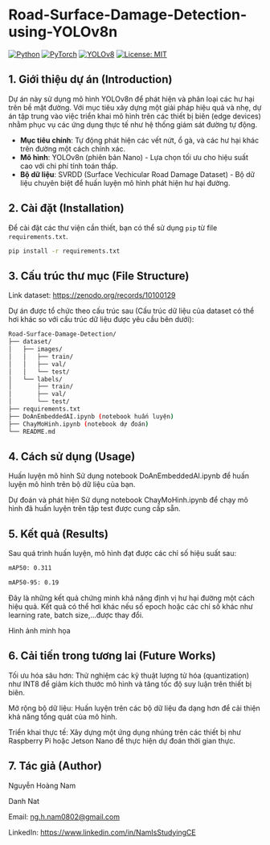 # Road-Surface-Damage-Detection-using-YOLOv8n
[![Python](https://img.shields.io/badge/Python-3.9+-blue.svg)]()
[![PyTorch](https://img.shields.io/badge/PyTorch-2.0+-red.svg)]()
[![YOLOv8](https://img.shields.io/badge/YOLOv8-green.svg)]()
[![License: MIT](https://img.shields.io/badge/License-MIT-yellow.svg)](https://opensource.org/licenses/MIT)

## 1. Giới thiệu dự án (Introduction)

Dự án này sử dụng mô hình YOLOv8n để phát hiện và phân loại các hư hại trên bề mặt đường. Với mục tiêu xây dựng một giải pháp hiệu quả và nhẹ, dự án tập trung vào việc triển khai mô hình trên các thiết bị biên (edge devices) nhằm phục vụ các ứng dụng thực tế như hệ thống giám sát đường tự động.

- **Mục tiêu chính**: Tự động phát hiện các vết nứt, ổ gà, và các hư hại khác trên đường một cách chính xác.
- **Mô hình**: YOLOv8n (phiên bản Nano) - Lựa chọn tối ưu cho hiệu suất cao với chi phí tính toán thấp.
- **Bộ dữ liệu**: SVRDD (Surface Vechicular Road Damage Dataset) - Bộ dữ liệu chuyên biệt để huấn luyện mô hình phát hiện hư hại đường.

## 2. Cài đặt (Installation)

Để cài đặt các thư viện cần thiết, bạn có thể sử dụng `pip` từ file `requirements.txt`.

```bash
pip install -r requirements.txt
```

## 3. Cấu trúc thư mục (File Structure)

Link dataset: https://zenodo.org/records/10100129

Dự án được tổ chức theo cấu trúc sau (Cấu trúc dữ liệu của dataset có thể hơi khác so với cấu trúc dữ liệu được yêu cầu bên dưới):

```bash
Road-Surface-Damage-Detection/
├── dataset/
│   ├── images/
│   │   ├── train/
│   │   ├── val/
│   │   └── test/
│   └── labels/
│       ├── train/
│       ├── val/
│       └── test/
├── requirements.txt
├── DoAnEmbeddedAI.ipynb (notebook huấn luyện)
├── ChayMoHinh.ipynb (notebook dự đoán)
└── README.md
```

## 4. Cách sử dụng (Usage)
Huấn luyện mô hình
Sử dụng notebook DoAnEmbeddedAI.ipynb để huấn luyện mô hình trên bộ dữ liệu của bạn.

Dự đoán và phát hiện
Sử dụng notebook ChayMoHinh.ipynb để chạy mô hình đã huấn luyện trên tập test được cung cấp sẵn.

## 5. Kết quả (Results)
Sau quá trình huấn luyện, mô hình đạt được các chỉ số hiệu suất sau:

```bash
mAP50: 0.311

mAP50-95: 0.19
```

Đây là những kết quả chứng minh khả năng định vị hư hại đường một cách hiệu quả. Kết quả có thể hơi khác nếu số epoch hoặc các chỉ số khác như learning rate, batch size,...được thay đổi.

Hình ảnh minh họa

## 6. Cải tiến trong tương lai (Future Works)
Tối ưu hóa sâu hơn: Thử nghiệm các kỹ thuật lượng tử hóa (quantization) như INT8 để giảm kích thước mô hình và tăng tốc độ suy luận trên thiết bị biên.

Mở rộng bộ dữ liệu: Huấn luyện trên các bộ dữ liệu đa dạng hơn để cải thiện khả năng tổng quát của mô hình.

Triển khai thực tế: Xây dựng một ứng dụng nhúng trên các thiết bị như Raspberry Pi hoặc Jetson Nano để thực hiện dự đoán thời gian thực.

## 7. Tác giả (Author)
Nguyễn Hoàng Nam

Danh Nat

Email: ng.h.nam0802@gmail.com

LinkedIn: https://www.linkedin.com/in/NamIsStudyingCE
